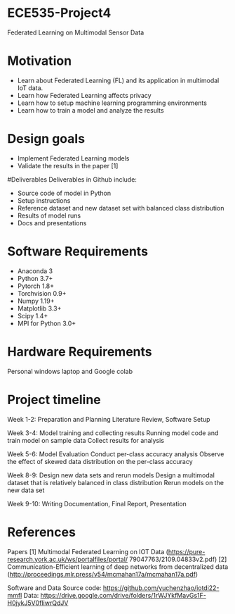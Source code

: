# ECE535-Project4
Federated Learning on Multimodal Sensor Data

# Motivation
- Learn about Federated Learning (FL) and its application in multimodal IoT data. 
- Learn how Federated Learning affects privacy
- Learn how to setup machine learning programming environments
- Learn how to train a model and analyze the results

# Design goals
- Implement Federated Learning models
- Validate the results in the paper [1]

#Deliverables
Deliverables in Github include:
- Source code of model in Python
- Setup instructions
- Reference dataset and new dataset set with balanced class distribution
- Results of model runs
- Docs and presentations


# Software Requirements
- Anaconda 3
- Python 3.7+
- Pytorch 1.8+
- Torchvision 0.9+
- Numpy 1.19+
- Matplotlib 3.3+
- Scipy 1.4+
- MPI for Python 3.0+

# Hardware Requirements
Personal windows laptop and Google colab

# Project timeline
Week 1-2: Preparation and Planning
Literature Review, Software Setup

Week 3-4: Model training and collecting results
Running model code and train model on sample data
Collect results for analysis

Week 5-6: Model Evaluation
Conduct per-class accuracy analysis
Observe the effect of skewed data distribution on the per-class accuracy

Week 8-9: Design new data sets and rerun models
Design a multimodal dataset that is relatively balanced in class distribution
Rerun models on the new data set

Week 9-10: Writing
Documentation, Final Report, Presentation


# References
Papers
[1] Multimodal Federated Learning on IOT Data (https://pure-research.york.ac.uk/ws/portalfiles/portal/
79047763/2109.04833v2.pdf)
[2] Communication-Efficient learning of deep networks from decentralized data (http://proceedings.mlr.press/v54/mcmahan17a/mcmahan17a.pdf)

Software and Data
Source code: https://github.com/yuchenzhao/iotdi22-mmfl
Data: https://drive.google.com/drive/folders/1rWJYkfMavGs1F-H0jykJ5V0fIiwrQdJV




